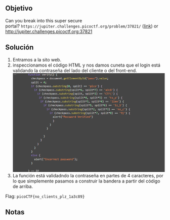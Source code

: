 ## Objetivo
Can you break into this super secure portal? `https://jupiter.challenges.picoctf.org/problem/37821/` ([link](https://jupiter.challenges.picoctf.org/problem/37821/)) or http://jupiter.challenges.picoctf.org:37821

## Solución
1. Entramos a la sito web.
2. inspeccionamos el código HTML  y nos damos cuneta que el login está validando la contraseña del lado del cliente o del front-end.
![IMG8.png](../../imgRes/IMG8.png)
3. La función está validadndo la contraseña en partes de 4 caracteres, por lo que simplemente pasamos a construir la bandera a partir del código de arriba.

Flag: `picoCTF{no_clients_plz_1a3c89}`

## Notas
